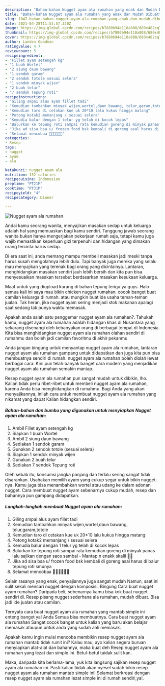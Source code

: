 ```yaml
---
description: "Bahan-bahan Nugget ayam ala rumahan yang enak dan Mudah Dibuat"
title: "Bahan-bahan Nugget ayam ala rumahan yang enak dan Mudah Dibuat"
slug: 1047-bahan-bahan-nugget-ayam-ala-rumahan-yang-enak-dan-mudah-dibuat
date: 2021-04-28T11:53:57.320Z
image: https://img-global.cpcdn.com/recipes/b7880b94e110a808/680x482cq70/nugget-ayam-ala-rumahan-foto-resep-utama.jpg
thumbnail: https://img-global.cpcdn.com/recipes/b7880b94e110a808/680x482cq70/nugget-ayam-ala-rumahan-foto-resep-utama.jpg
cover: https://img-global.cpcdn.com/recipes/b7880b94e110a808/680x482cq70/nugget-ayam-ala-rumahan-foto-resep-utama.jpg
author: Landon Goodman
ratingvalue: 4.7
reviewcount: 5
recipeingredient:
- "Fillet ayam setengah kg"
- "1 buah Wortel"
- "2 siung daun bawang"
- "1 sendok garam"
- "2 sendok totole sesuai selera"
- "1 sendok minyak wijen"
- "2 buah telur"
- "7 sendok Tepung roti"
recipeinstructions:
- "Giling smpai alus ayam fillet tadi"
- "Kemudian tambahkan minyak wijen,wortel,daun bawang, telur,garam,totole"
- "Kemudian taro di cetakan kue uk 20*10 lalu kukus hingga matang"
- "Potong kotak2 memanjang / sesuai selera"
- "Kemudia balur dengan 1 telur yg telah di kocok lepas"
- "Balurkan ke tepung roti sampai rata kemudian goreng di minyak panas lalu sajikan dengan saos sambal Mantap n enakk skalii 👍🏻"
- "Jika ad sisa bsa u/ frozen food bsk kembali di goreng asal harus di balur tepung roti smunya"
- "Selamat mencobaa 👍🏻👍🏻👍🏻"
categories:
- Resep
tags:
- nugget
- ayam
- ala

katakunci: nugget ayam ala 
nutrition: 152 calories
recipecuisine: Indonesian
preptime: "PT21M"
cooktime: "PT31M"
recipeyield: "4"
recipecategory: Dinner

---
```



![Nugget ayam ala rumahan](https://img-global.cpcdn.com/recipes/b7880b94e110a808/680x482cq70/nugget-ayam-ala-rumahan-foto-resep-utama.jpg)

Andai kamu seorang wanita, menyajikan masakan sedap untuk keluarga adalah hal yang memuaskan bagi kamu sendiri. Tanggung jawab seorang  wanita bukan hanya mengerjakan pekerjaan rumah saja, tetapi kamu juga wajib memastikan keperluan gizi terpenuhi dan hidangan yang dimakan orang tercinta harus sedap.

Di era  saat ini, anda memang mampu membeli masakan jadi meski tanpa harus susah mengolahnya lebih dulu. Tapi banyak juga mereka yang selalu mau menyajikan yang terenak bagi orang yang dicintainya. Lantaran, menghidangkan masakan sendiri jauh lebih bersih dan kita pun bisa menyesuaikan masakan tersebut berdasarkan masakan kesukaan keluarga. 

Maaf untuk yang diupload kurang di bahan tepung terigu ya guys. Halo semua kali ini saya mau bikin chicken nugget rumahan. cocok banget buat camilan keluarga di rumah. atau mungkin buat ide usaha teman-teman jualan. Tak heran, jika nugget ayam sering menjadi stok makanan apalagi saat sedang tak punya waktu memasak.

Apakah anda salah satu penggemar nugget ayam ala rumahan?. Tahukah kamu, nugget ayam ala rumahan adalah hidangan khas di Nusantara yang sekarang disenangi oleh kebanyakan orang di berbagai tempat di Indonesia. Kita bisa menghidangkan nugget ayam ala rumahan olahan sendiri di rumahmu dan boleh jadi camilan favoritmu di akhir pekanmu.

Anda jangan bingung untuk menyantap nugget ayam ala rumahan, lantaran nugget ayam ala rumahan gampang untuk didapatkan dan juga kita pun bisa membuatnya sendiri di rumah. nugget ayam ala rumahan boleh diolah lewat berbagai cara. Kini pun telah banyak banget cara modern yang menjadikan nugget ayam ala rumahan semakin mantap.

Resep nugget ayam ala rumahan pun sangat mudah untuk dibikin, lho. Kalian tidak perlu ribet-ribet untuk membeli nugget ayam ala rumahan, karena Anda bisa menghidangkan di rumahmu. Bagi Anda yang akan menyajikannya, inilah cara untuk membuat nugget ayam ala rumahan yang nikamat yang dapat Kalian hidangkan sendiri.

<!--inarticleads1-->

##### Bahan-bahan dan bumbu yang digunakan untuk menyiapkan Nugget ayam ala rumahan:

1. Ambil Fillet ayam setengah kg
1. Siapkan 1 buah Wortel
1. Ambil 2 siung daun bawang
1. Sediakan 1 sendok garam
1. Gunakan 2 sendok totole (sesuai selera)
1. Siapkan 1 sendok minyak wijen
1. Gunakan 2 buah telur
1. Sediakan 7 sendok Tepung roti


Oleh sebab itu, konsumsi jangka panjang dan terlalu sering sangat tidak disarankan. Usahakan memilih ayam yang cukup segar untuk bikin nugget-nya. Kamu juga bisa menambahkan wortel atau udang ke dalam adonan nugget. Cara membuat nugget ayam sebenarnya cukup mudah, resep dan bahannya pun gampang didapatkan. 

<!--inarticleads2-->

##### Langkah-langkah membuat Nugget ayam ala rumahan:

1. Giling smpai alus ayam fillet tadi
1. Kemudian tambahkan minyak wijen,wortel,daun bawang, telur,garam,totole
1. Kemudian taro di cetakan kue uk 20*10 lalu kukus hingga matang
1. Potong kotak2 memanjang / sesuai selera
1. Kemudia balur dengan 1 telur yg telah di kocok lepas
1. Balurkan ke tepung roti sampai rata kemudian goreng di minyak panas lalu sajikan dengan saos sambal - Mantap n enakk skalii 👍🏻
1. Jika ad sisa bsa u/ frozen food bsk kembali di goreng asal harus di balur tepung roti smunya
1. Selamat mencobaa 👍🏻👍🏻👍🏻


Selain rasanya yang enak, penyajiannya juga sangat mudah Namun, saat ini sulit sekali mencari nugget dengan komposisi. Bingung Cara buat nugget ayam rumahan? Daripada beli, sebenarnya kamu bisa kok buat nugget sendiri di. Resep pisang nugget sederhana ala rumahan, mudah dibuat. Bisa jadi ide jualan atau camilan. 

Ternyata cara buat nugget ayam ala rumahan yang mantab simple ini enteng banget ya! Anda Semua bisa membuatnya. Cara buat nugget ayam ala rumahan Sangat cocok banget untuk kalian yang baru akan belajar memasak ataupun untuk anda yang sudah ahli memasak.

Apakah kamu ingin mulai mencoba membikin resep nugget ayam ala rumahan mantab tidak rumit ini? Kalau mau, ayo kalian segera buruan menyiapkan alat-alat dan bahannya, maka buat deh Resep nugget ayam ala rumahan yang lezat dan simple ini. Betul-betul taidak sulit kan. 

Maka, daripada kita berlama-lama, yuk kita langsung sajikan resep nugget ayam ala rumahan ini. Pasti kalian tiidak akan nyesel sudah bikin resep nugget ayam ala rumahan mantab simple ini! Selamat berkreasi dengan resep nugget ayam ala rumahan lezat simple ini di rumah sendiri,ya!.

